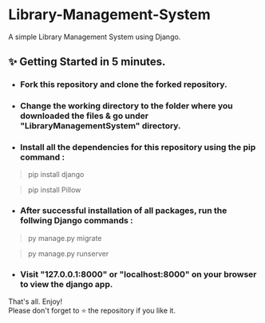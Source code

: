 # Library-Management-System
A simple Library Management System using Django.

## ✨ Getting Started in 5 minutes.

* ### Fork this repository and clone the forked repository.

* ### Change the working directory to the folder where you downloaded the files & go under "LibraryManagementSystem" directory.

* ### Install all the dependencies for this repository using the pip command :

>  pip install django  

>  pip install Pillow  

* ### After successful installation of all packages, run the follwing Django commands :

>  py manage.py migrate  

>  py manage.py runserver  

* ### Visit "127.0.0.1:8000" or "localhost:8000" on your browser to view the django app.  

That's all. Enjoy!  
Please don't forget to ⭐ the repository if you like it.
